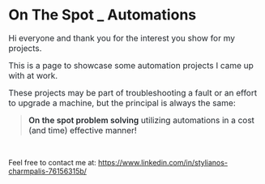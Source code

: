 <h1>On The Spot _ Automations</h1>

<p><span style="color: rgb(36, 41, 46); font-family: -apple-system, &quot;system-ui&quot;, &quot;Segoe UI&quot;, Helvetica, Arial, sans-serif, &quot;Apple Color Emoji&quot;, &quot;Segoe UI Emoji&quot;, &quot;Segoe UI Symbol&quot;; font-size: 16px;">Hi everyone and thank you for the interest you show for my projects. </span></p>

<p><span style="color: rgb(36, 41, 46); font-family: -apple-system, &quot;system-ui&quot;, &quot;Segoe UI&quot;, Helvetica, Arial, sans-serif, &quot;Apple Color Emoji&quot;, &quot;Segoe UI Emoji&quot;, &quot;Segoe UI Symbol&quot;; font-size: 16px;">This is a page to showcase some automation projects I came up with at work. </span></p>

<p><span style="color: rgb(36, 41, 46); font-family: -apple-system, &quot;system-ui&quot;, &quot;Segoe UI&quot;, Helvetica, Arial, sans-serif, &quot;Apple Color Emoji&quot;, &quot;Segoe UI Emoji&quot;, &quot;Segoe UI Symbol&quot;; font-size: 16px;">These projects may be part of troubleshooting a fault or an effort to upgrade a machine, but the principal is always the same:&nbsp;</span></p>

<blockquote><span style="box-sizing: border-box; font-weight: 600; color: rgb(36, 41, 46); font-family: -apple-system, &quot;system-ui&quot;, &quot;Segoe UI&quot;, Helvetica, Arial, sans-serif, &quot;Apple Color Emoji&quot;, &quot;Segoe UI Emoji&quot;, &quot;Segoe UI Symbol&quot;; font-size: 16px;">On the spot problem solving</span><span style="color: rgb(36, 41, 46); font-family: -apple-system, &quot;system-ui&quot;, &quot;Segoe UI&quot;, Helvetica, Arial, sans-serif, &quot;Apple Color Emoji&quot;, &quot;Segoe UI Emoji&quot;, &quot;Segoe UI Symbol&quot;; font-size: 16px;">&nbsp;utilizing automations in a cost (and time) effective manner!</span></blockquote>

<p>&nbsp;</p>

<p>Feel free to contact me at:&nbsp;<a href="https://www.linkedin.com/in/stylianos-charmpalis-76156315b/">https://www.linkedin.com/in/stylianos-charmpalis-76156315b/</a></p>
